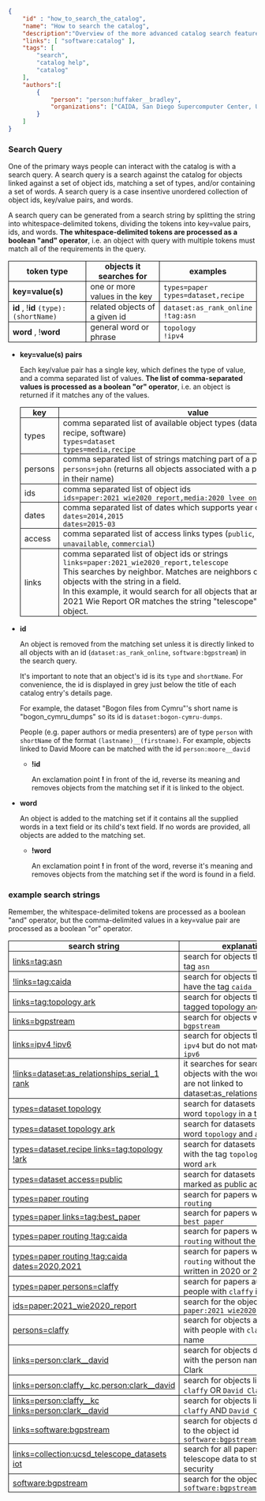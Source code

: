 ~~~json
{
    "id" : "how_to_search_the_catalog",
    "name": "How to search the catalog",
    "description":"Overview of the more advanced catalog search features.",
    "links": [ "software:catalog" ],
    "tags": [
        "search",
        "catalog help",
        "catalog"
    ],
    "authors":[
        {
            "person": "person:huffaker__bradley",
            "organizations": ["CAIDA, San Diego Supercomputer Center, University of California San Diego"]
        }
    ]
}
~~~


### Search Query

One of the primary ways people can interact with the catalog is with a search query. A search query is a search against the catalog for objects linked against a set of object ids, matching a set of types, and/or containing a set of words. A search query is a case insentive unordered collection of object ids, key/value pairs, and words.

A search query can be generated from a search string by splitting the string into whitespace-delimited tokens, dividing the tokens into key=value pairs, ids, and words.  **The whitespace-delimited tokens are processed as a boolean "and" operator**, i.e. an object with query with multiple tokens must match all of the requirements in the query.
<style>
    th, td {
        border: 1px solid black;
        padding: 0 0.5em;
    }
</style>

| token type | objects it searches for | examples |
|------|------------|---------|
| **key=value(s)** | one or more values in the key  | `types=paper` <br> `types=dataset,recipe` | 
| **id** , !**id**      `(type):(shortName)`  | related objects of a given id | `dataset:as_rank_online` <br> `!tag:asn` | 
| **word** , !**word**     | general word or phrase  | `topology` <br> `!ipv4` |

    
- **key=value(s) pairs** 

   Each key/value pair has a single key, which defines the type of value, and a comma separated list of values. **The list of comma-separated values is processed as a boolean "or" operator**, i.e. an object is returned if it matches any of the values. 

     |   key    |    value     | 
     |----------|--------------|
     |   types  |  comma separated list of available object types (dataset, paper, media, recipe, software) <br>  `types=dataset` <br> `types=media,recipe` | 
     |   persons | comma separated list of strings matching part of a person's names <br> `persons=john` (returns all objects associated with a person matching `john` in their name)  |  
     |   ids     | comma separated list of object ids <br> `ids=paper:2021_wie2020_report,media:2020_lvee_online_edition_ithena`  |
     | dates | comma separated list of dates which supports year or year-mon <br> `dates=2014,2015` <br> `dates=2015-03` |
     | access | comma separated list of access links types (`public`, `restricted`, `unavailable`, `commercial`) |
     | links | comma separated list of object ids or strings <br> `links=paper:2021_wie2020_report,telescope` <br>This searches by neighbor.  Matches are neighbors of the id's object or objects with the string in a field.<br> In this example, it would search for all objects that are related to the 2021 Wie Report OR matches the string "telescope" anywhere in the object.|

- **id** 

   An object is removed from the matching set unless it is directly linked to all objects with an id (`dataset:as_rank_online`, `software:bgpstream`) in the search query.
   
   It's important to note that an object's id is its `type` and `shortName`.  For convenience, the id is displayed in grey just below the title of each catalog entry's details page.

   For example, the dataset "Bogon files from Cymru"'s short name is "bogon_cymru_dumps" so its id is `dataset:bogon-cymru-dumps`. 

   People (e.g. paper authors or media presenters) are of type `person` with `shortName` of the format `(lastname)__(firstname)`.  For example, objects linked to  David Moore can be matched with the id `person:moore__david`

    - **!id** 

       An exclamation point **!** in front of the id, reverse its meaning and removes objects from the matching set if it is linked to the object.

- **word**

   An object is added to the matching set if it contains all the supplied words in a text field or 
   its child's text field. If no words are provided, all objects are added to the matching set.

    - **!word**

       An exclamation point **!** in front of the word, reverse it's meaning and removes objects from the matching set if the word is found in a field.

### example search strings
Remember, the whitespace-delimited tokens are processed as a boolean "and" operator, but the comma-delimited values in a key=value pair are processed as a boolean "or" operator.

|  search string | explanation | 
|----------------|-------------|
| [links=tag:asn](https://catalog.caida.org/search?query=links=tag:asn)| search for objects that have the tag `asn`|
| [!links=tag:caida](https://catalog.caida.org/search?query=!%20links=tag:caida)| search for objects that do not have the tag `caida`|
| [links=tag:topology ark](https://catalog.caida.org/search?query=links=tag:topology%20ark) | search for objects that are tagged topology and ark
| [links=bgpstream](https://catalog.caida.org/search?query=links=bgpstream) | search for objects with the word `bgpstream`  | 
| [links=ipv4 !ipv6](https://catalog.caida.org/search?query=links=ipv4%20!ipv6) | search for objects that match `ipv4` but do not match the word `ipv6` |
| [!links=dataset:as\_relationships\_serial_1 rank](https://catalog.caida.org/search?query=!links=dataset:as_relationships_serial_1%20rank) | it searches for search for objects with the word `rank` that are not linked to dataset:as_relationships_serial_1 | 
| [types=dataset topology](https://catalog.caida.org/search?query=types=dataset%20topology) | search for datasets with the word `topology` in a text field |
| [types=dataset topology ark](https://catalog.caida.org/search?query=types=dataset%20topology%20ark) | search for datasets with the word `topology` and `ark` |
| [types=dataset,recipe links=tag:topology !ark](https://catalog.caida.org/search?query=types=dataset,recipe%20links=tag:topology%20!ark) | search for datasets or recipes with the tag `topology` without the word `ark` | 
| [types=dataset access=public](https://catalog.caida.org/search?query=types=dataset%20access=public) | search for datasets that are marked as public access |
| [types=paper routing](https://catalog.caida.org/search?query=types=paper%20routing) | search for papers with the word `routing` |
| [types=paper links=tag:best_paper](https://catalog.caida.org/search?query=types=paper%20links=tag:best_paper) | search for papers with the tag `best paper` |
| [types=paper routing !tag:caida](https://catalog.caida.org/search?query=types=paper%20routing%20!tag:caida) | search for papers with the word `routing` without the tag `caida`|
| [types=paper routing !tag:caida dates=2020,2021](https://catalog.caida.org/search?query=types=paper%20routing%20!tag:caida%20dates=2020,2021) | search for papers with the word `routing` without the tag `caida` written in 2020 or 2021|
| [types=paper persons=claffy](https://catalog.caida.org/search?query=types=paper%20persons=claffy) | search for papers authored by people with `claffy` in their name |
| [ids=paper:2021\_wie2020\_report](https://catalog.caida.org/search?query=ids=paper:2021_wie2020_report) | search for the object with the id `paper:2021_wie2020_report` |
| [persons=claffy](https://catalog.caida.org/search?query=persons=claffy) | search for objects associated with people with `claffy` in their name |
| [links=person:clark\__david](https://catalog.caida.org/search?query=links=person:clark__david) | search for objects directly linked with the person named David Clark |
| [links=person:claffy\__kc,person:clark\__david](https://catalog.caida.org/search?query=links=person:claffy__kc,person:clark__david) | search for objects linked to `kc claffy` OR `David Clark`|
| [links=person:claffy\__kc links=person:clark\__david](https://catalog.caida.org/search?query=links=person:claffy__kc%20links=person:clark__david) | search for objects linked to `kc claffy` AND `David Clark`|
| [links=software:bgpstream](https://catalog.caida.org/search?query=links=software:bgpstream) | search for objects directly linked to the object id `software:bgpstream` |
| [links=collection:ucsd\_telescope\_datasets iot](https://catalog.caida.org/search?query=links=collection:ucsd_telescope_datasets%20iot) |  search for all papers that used telescope data to study IoT security |
| [software:bgpstream](https://catalog.caida.org/search?query=software:bgpstream) | search for the object with id `software:bgpstream`|
